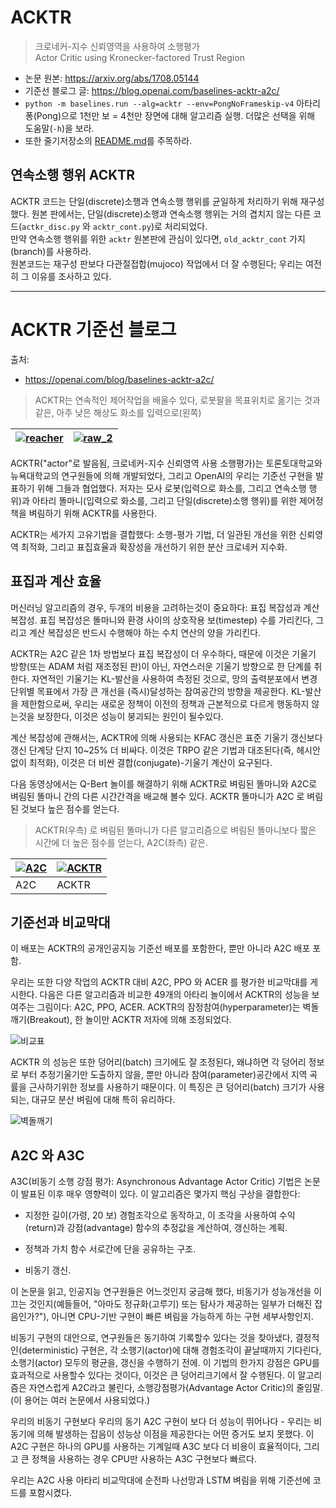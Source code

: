 
# ACKTR

> 크로네커-지수 신뢰영역을 사용하여 소행평가  
> Actor Critic using Kronecker-factored Trust Region  

- 논문 원본: https://arxiv.org/abs/1708.05144  
- 기준선 블로그 글: https://blog.openai.com/baselines-acktr-a2c/  
- `python -m baselines.run --alg=acktr --env=PongNoFrameskip-v4` 아타리 퐁(Pong)으로 1천만 보 = 4천만 장면에 대해 알고리즘 실행. 더많은 선택을 위해 도움말(`-h`)을 보라.  
- 또한 줄기저장소의 [README.md](../../README.md#training-models)를 주목하라.  

## 연속소행 행위 ACKTR

ACKTR 코드는 단일(discrete)소행과 연속소행 행위를 균일하게 처리하기 위해 재구성 했다. 원본 판에서는, 단일(discrete)소행과 연속소행 행위는 거의 겹치지 않는 다른 코드(`actkr_disc.py` 와 `acktr_cont.py`)로 처리되었다.  
만약 연속소행 행위를 위한 `acktr` 원본판에 관심이 있다면, `old_acktr_cont` 가지(branch)를 사용하라.  
원본코드는 재구성 판보다 다관절접합(mujoco) 작업에서 더 잘 수행된다; 우리는 여전히 그 이유를 조사하고 있다.  


---

# ACKTR 기준선 블로그

출처:
 - https://openai.com/blog/baselines-acktr-a2c/

> ACKTR는 연속적인 제어작업을 배울수 있다, 로봇팔을 목표위치로 옮기는 것과 같은, 아주 낮은 해상도 화소를 입력으로(왼쪽)  

| [![reacher](https://img.youtube.com/vi/7acartjPpZ0/0.jpg)](https://www.youtube.com/watch?v=7acartjPpZ0) | [![raw_2](https://img.youtube.com/vi/A-F5nZ1aIfs/0.jpg)](https://www.youtube.com/watch?v=A-F5nZ1aIfs) |  
| --- | --- |  

ACKTR("actor"로 발음됨, 크로네커-지수 신뢰영역 사용 소행평가)는 토론토대학교와 뉴욕대학교의 연구원들에 의해 개발되었다, 그리고 OpenAI의 우리는 기준선 구현을 발표하기 위해 그들과 협업했다. 저자는 모사 로봇(입력으로 화소를, 그리고 연속소행 행위)과 아타리 똘마니(입력으로 화소를, 그리고 단일(discrete)소행 행위)를 위한 제어정책을 벼림하기 위해 ACKTR를 사용한다.  

ACKTR는 세가지 고유기법을 결합했다: 소행-평가 기법, 더 일관된 개선을 위한 신뢰영역 최적화, 그리고 표집효율과 확장성을 개선하기 위한 분산 크로네커 지수화.  

## 표집과 계산 효율

머신러닝 알고리즘의 경우, 두개의 비용을 고려하는것이 중요하다: 표집 복잡성과 계산 복잡성. 표집 복잡성은 똘마니와 환경 사이의 상호작용 보(timestep) 수를 가리킨다, 그리고 계산 복잡성은 반드시 수행해야 하는 수치 연산의 양을 가리킨다.  

ACKTR는 A2C 같은 1차 방법보다 표집 복잡성이 더 우수하다, 때문에 이것은 기울기 방향(또는 ADAM 처럼 재조정된 판)이 아닌, 자연스러운 기울기 방향으로 한 단계를 취한다. 자연적인 기울기는 KL-발산을 사용하여 측정된 것으로, 망의 출력분포에서 변경 단위별 목표에서 가장 큰 개선을 (즉시)달성하는 참여공간의 방향을 제공한다. KL-발산을 제한함으로써, 우리는 새로운 정책이 이전의 정책과 근본적으로 다르게 행동하지 않는것을 보장한다, 이것은 성능이 붕괴되는 원인이 될수있다.  

계산 복잡성에 관해서는, ACKTR에 의해 사용되는 KFAC 갱신은 표준 기울기 갱신보다 갱신 단계당 단지 10~25% 더 비싸다. 이것은 TRPO 같은 기법과 대조된다(즉, 헤시안없이 최적화), 이것은 더 비싼 결합(conjugate)-기울기 계산이 요구된다.  

다음 동영상에서는 Q-Bert 놀이를 해결하기 위해 ACKTR로 벼림된 똘마니와 A2C로 벼림된 똘마니 간의 다른 시간간격을 배교해 볼수 있다. ACKTR 똘마니가 A2C 로 벼림된 것보다 높은 점수를 얻는다.

> ACKTR(우측) 로 벼림된 똘마니가 다른 알고리즘으로 벼림된 똘마니보다 짧은 시간에 더 높은 점수를 얻는다, A2C(좌측) 같은.  

| [![A2C](https://img.youtube.com/vi/D6OMH8DLcVY/0.jpg)](https://www.youtube.com/watch?v=D6OMH8DLcVY) | [![ACKTR](https://img.youtube.com/vi/LDw39LQqtwk/0.jpg)](https://www.youtube.com/watch?v=LDw39LQqtwk) |  
| --- | --- |  
| A2C | ACKTR |  

## 기준선과 비교막대

이 배포는 ACKTR의 공개인공지능 기준선 배포를 포함한다, 뿐만 아니라 A2C 배포 포함.

우리는 또한 다양 작업의 ACKTR 대비 A2C, PPO 와 ACER 를 평가한 비교막대를 게시한다. 다음은 다른 알고리즘과 비교한 49개의 아타리 놀이에서 ACKTR의 성능을 보여주는 그림이다: A2C, PPO, ACER. ACKTR의 잠정참여(hyperparameter)는 벽돌깨기(Breakout), 한 놀이만 ACKTR 저자에 의해 조정되었다.  

![비교표](https://openai.com/content/images/2017/08/Pasted-image-at-2017_08_18-09_01-AM.png)

ACKTR 의 성능은 또한 덩어리(batch) 크기에도 잘 조정된다, 왜냐하면 각 덩어리 정보로 부터 추정기울기만 도출하지 않을, 뿐만 아니라 참여(parameter)공간에서 지역 곡률을 근사하기위한 정보를 사용하기 때문이다. 이 특징은 큰 덩어리(batch) 크기가 사용되는, 대규모 분산 벼림에 대해 특히 유리하다.

![벽돌깨기](https://openai.com/content/images/2017/08/WX20170817-220206@2x-3.png)

## A2C 와 A3C

A3C(비동기 소행 강점 평가: Asynchronous Advantage Actor Critic) 기법은 논문이 발표된 이후 매우 영향력이 있다. 이 알고리즘은 몇가지 핵심 구상을 결합한다:  

- 지정한 길이(가령, 20 보) 경험조각으로 동작하고, 이 조각을 사용하여 수익(return)과 강점(advantage) 함수의 추정값을 계산하여, 갱신하는 계획.  

- 정책과 가치 함수 서로간에 단을 공유하는 구조.  

- 비동기 갱신.  

이 논문을 읽고, 인공지능 연구원들은 어느것인지 궁금해 했다, 비동기가 성능개선을 이끄는 것인지(예들들어, "아마도 정규화(고루기) 또는 탐사가 제공하는 일부가 더해진 잡음인가?"), 아니면 CPU-기반 구현이 빠른 벼림을 가능하게 하는 구현 세부사항인지.  

비동기 구현의 대안으로, 연구원들은 동기하여 기록할수 있다는 것을 찾아냈다, 결정적인(deterministic) 구현은, 각 소행기(actor)에 대해 경험조각이 끝날때까지 기다린다, 소행기(actor) 모두의 평균을, 갱신을 수행하기 전에. 이 기법의 한가지 강점은 GPU를 효과적으로 사용할수 있다는 것이다, 이것은 큰 덩어리크기에서 잘 수행된다. 이 알고리즘은 자연스럽게 A2C라고 불린다, 소행강점평가(Advantage Actor Critic)의 줄임말.(이 용어는 여러 논문에서 사용되었다.)

우리의 비동기 구현보다 우리의 동기 A2C 구현이 보다 더 성능이 뛰어나다 - 우리는 비동기에 의해 발생하는 잡음이 성능상 이점을 제공한다는 어떤 증거도 보지 못했다. 이 A2C 구현은 하나의 GPU를 사용하는 기계일때 A3C 보다 더 비용이 효율적이다, 그리고 큰 정책을 사용하는 경우 CPU만 사용하는 A3C 구현보다 빠르다.  

우리는 A2C 사용 아타리 비교막대에 순전파 나선망과 LSTM 벼림을 위해 기준선에 코드를 포함시켰다.  

